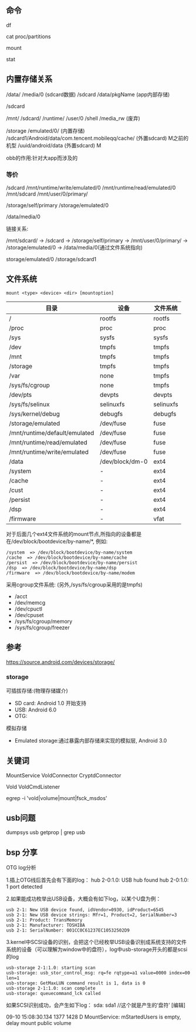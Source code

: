 ## 命令

df

cat proc/partitions  

mount

stat <file>

## 内置存储关系


/data/
    /media/0  (sdcard数据)
    /sdcard
    /data/pkgName  (app内部存储)

/sdcard

/mnt/
    /sdcard/
    /runtime/
    /user/0
    /shell
    /media_rw (废弃)


/storage
    /emulated/0/  (内置存储)
    /sdcard1/Android/data/com.tencent.mobileqq/cache/ (外置sdcard) M之前的机型
    /uuid/android/data (外置sdcard) M

obb的作用:针对大app而涉及的

### 等价

/sdcard
/mnt/runtime/write/emulated/0
/mnt/runtime/read/emulated/0
/mnt/sdcard
/mnt/user/0/primary/

/storage/self/primary
/storage/emulated/0  

/data/media/0


链接关系:

/mnt/sdcard/ -> /sdcard  -> /storage/self/primary -> /mnt/user/0/primary/
-> /storage/emulated/0 -> /data/media/0(通过文件系统指向)


storage/emulated/0
/storage/sdcard1

## 文件系统

    mount <type> <device> <dir> [mountoption]

|目录|设备|文件系统|
|---|---|---|
|/|rootfs|rootfs|
|/proc|proc|proc|Vold
|/sys|sysfs|sysfs|
|/dev|tmpfs|tmpfs|
|/mnt |tmpfs|tmpfs|
|/storage|tmpfs|tmpfs|
|/var|none|tmpfs|
|/sys/fs/cgroup|none|tmpfs|
|/dev/pts|devpts|devpts
|/sys/fs/selinux|selinuxfs|selinuxfs|
|/sys/kernel/debug|debugfs|debugfs
|/storage/emulated|/dev/fuse|fuse|
|/mnt/runtime/default/emulated|/dev/fuse|fuse|
|/mnt/runtime/read/emulated|/dev/fuse|fuse|
|/mnt/runtime/write/emulated|/dev/fuse|fuse|
|/data|/dev/block/dm-0|ext4|
|/system|-|ext4|
|/cache|-|ext4|
|/cust|-|ext4|
|/persist|-|ext4|
|/dsp|-|ext4|
|/firmware|-|vfat|

对于后面几个ext4文件系统的mount节点,所指向的设备都是在/dev/block/bootdevice/by-name/*, 例如:

    /system  => /dev/block/bootdevice/by-name/system
    /cache  => /dev/block/bootdevice/by-name/cache
    /persist  => /dev/block/bootdevice/by-name/persist
    /dsp  => /dev/block/bootdevice/by-name/dsp
    /firmware  => /dev/block/bootdevice/by-name/modem


采用cgroup文件系统: (另外,/sys/fs/cgroup采用的是tmpfs)

- /acct
- /dev/memcg
- /dev/cpuctl
- /dev/cpuset
- /sys/fs/cgroup/memory
- /sys/fs/cgroup/freezer


## 参考

https://source.android.com/devices/storage/

### storage

可插拔存储:(物理存储媒介)
- SD card: Android 1.0 开始支持
- USB: Android 6.0
- OTG:

模拟存储
-  Emulated storage:通过暴露内部存储来实现的模拟层, Android 3.0

## 关键词


MountService
VoldConnector
CryptdConnector

Vold
VoldCmdListener


egrep -i 'vold|volume|mount|fsck_msdos'


## usb问题

dumpsys usb
getprop | grep usb


## bsp 分享

OTG log分析

1.插上OTG线后首先会有下面的log：
    hub 2-0:1.0: USB hub found
    hub 2-0:1.0: 1 port detected

2.如果能成功枚举出USB设备，大概会有如下log，以某个U盘为例：

    usb 2-1: New USB device found, idVendor=0930, idProduct=6545
    usb 2-1: New USB device strings: Mfr=1, Product=2, SerialNumber=3
    usb 2-1: Product: TransMemory
    usb 2-1: Manufacturer: TOSHIBA
    usb 2-1: SerialNumber: 001CC0C61237EC10532502D9

3.kernel中SCSI设备的识别，会把这个已经枚举USB设备识别成系统支持的文件系统的设备（可以理解为window中的盘符），log中usb-storage开头的都是scsi的log

    usb-storage 2-1:1.0: starting scan
    usb-storage: usb_stor_control_msg: rq=fe rqtype=a1 value=0000 index=00 len=1
    usb-storage: GetMaxLUN command result is 1, data is 0
    usb-storage 2-1:1.0: scan complete
    usb-storage: queuecommand_lck called

如果SCSI识别成功，会产生如下log： sda: sda1 //这个就是产生的‘盘符’
[编辑]





09-10 15:08:30.134  1377  1428 D MountService: mStartedUsers is empty, delay mount public volume
